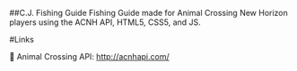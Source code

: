 ##C.J. Fishing Guide
Fishing Guide made for Animal Crossing New Horizon players using the ACNH API, HTML5, CSS5, and JS.

#Links

🍃 Animal Crossing API: http://acnhapi.com/
